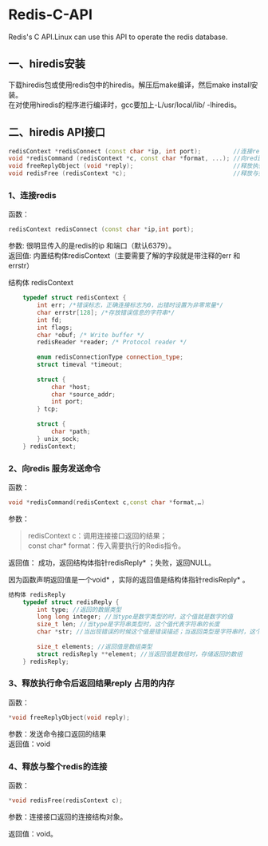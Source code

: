 # Redis-C-API
Redis's C API.Linux can use this API to operate the redis database.

## 一、hiredis安装
下载hiredis包或使用redis包中的hiredis。解压后make编译，然后make install安装。<br>
在对使用hiredis的程序进行编译时，gcc要加上-L/usr/local/lib/ -lhiredis。<br>
## 二、hiredis API接口
```c++
redisContext *redisConnect (const char *ip, int port);         //连接redis
void *redisCommand (redisContext *c, const char *format, ...); //向redis 服务发送命令
void freeReplyObject (void *reply);                            //释放执行命令后返回结果reply 占用的内存
void redisFree (redisContext *c);                              //释放与整个redis的连接
```
### 1、连接redis
函数：
```c++
redisContext redisConnect (const char *ip,int port);
```
参数: 很明显传入的是redis的ip 和端口（默认6379）。<br>
返回值: 内置结构体redisContext（主要需要了解的字段就是带注释的err 和errstr）<br>

结构体 redisContext
```c++
	typedef struct redisContext {
		int err; /*错误标志，正确连接标志为0，出错时设置为非零常量*/    
		char errstr[128]; /*存放错误信息的字符串*/
		int fd;
		int flags;
		char *obuf; /* Write buffer */
		redisReader *reader; /* Protocol reader */
	
		enum redisConnectionType connection_type;
		struct timeval *timeout;
	
		struct {
			char *host;
			char *source_addr;
			int port;
		} tcp;
	
		struct {
			char *path;
		} unix_sock;
	} redisContext;
```
### 2、向redis 服务发送命令
函数：
```c++
void *redisCommand(redisContext c,const char *format,…) 
```
参数：<br>
>redisContext c：调用连接接口返回的结果；<br>
>const char* format：传入需要执行的Redis指令。<br>

返回值： 成功，返回结构体指针redisReply* ；失败，返回NULL。<br>

因为函数声明返回值是一个void* ，实际的返回值是结构体指针redisReply* 。<br>
```c++
结构体 redisReply
	typedef struct redisReply {
		int type; //返回的数据类型
		long long integer; //当type是数字类型的时，这个值就是数字的值
		size_t len; //当type是字符串类型时，这个值代表字符串的长度
		char *str; //当出现错误的时候这个值是错误描述；当返回类型是字符串时，这个值是字符串的值
		
		size_t elements; //返回值是数组类型
		struct redisReply **element; //当返回值是数组时，存储返回的数组
	} redisReply;
```

### 3、释放执行命令后返回结果reply 占用的内存
函数：
```c++
*void freeReplyObject(void reply);
```
参数：发送命令接口返回的结果<br>
返回值：void<br>

### 4、释放与整个redis的连接
函数：
```c++
*void redisFree(redisContext c);
```
参数：连接接口返回的连接结构对象。<br>

返回值：void。<br>
